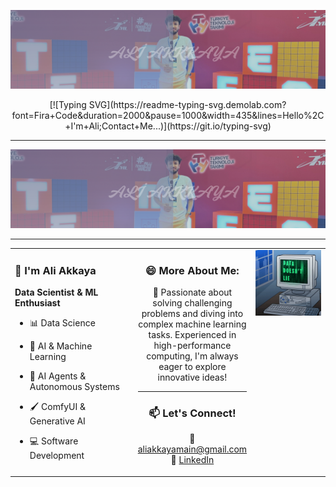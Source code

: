 <p align="center">
  <img src="doc/images/akkaya.png" alt="aliakkaya" width="1000"/>
</p>

<!-- Typing SVG animasyonu -->
<p align="center">
  [![Typing SVG](https://readme-typing-svg.demolab.com?font=Fira+Code&duration=2000&pause=1000&width=435&lines=Hello%2C+I'm+Ali;Contact+Me...)](https://git.io/typing-svg)
</p>

--- 

<p align="center">
  <img src="doc/images/akkaya.png" alt="aliakkaya" width="1000"/>
</p>

---

<table>
  <tr>
    <!-- Sol Taraf -->
    <td width="40%" valign="top">

### 👋 **I'm Ali Akkaya**
**Data Scientist & ML Enthusiast**
- 📊 Data Science  
- 🤖 AI & Machine Learning  
- 🧠 AI Agents & Autonomous Systems
- 🖌️ ComfyUI & Generative AI
- 💻 Software Development  

    </td>

    <!-- Orta - Contact -->
    <td width="35%" valign="top" align="center">



### 😄 **More About Me:**

🚀 Passionate about solving challenging problems and diving into complex machine learning tasks. Experienced in high-performance computing, I'm always eager to explore innovative ideas!

---

### 📫 **Let's Connect!**

 📧 [aliakkayamain@gmail.com](mailto:aliakkayamain@gmail.com)  
 💼 [LinkedIn](https://linkedin.com/in/aliakkaya00)

 <!-- Sağ GIF -->
<td width="30%" valign="top" align="right">
      <img src="doc/images/datadoesntlie.gif" width="300"/>
    </td>
  </tr>
</table>

